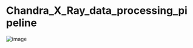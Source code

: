 # Chandra_X_Ray_data_processing_pipeline
![image](https://user-images.githubusercontent.com/76570532/140928988-f7546a29-08ad-4c85-b634-611a5586531f.png)
